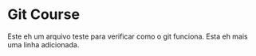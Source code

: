 # Git Course

Este eh um arquivo teste para verificar como o git funciona.
Esta eh mais uma linha adicionada.
